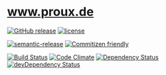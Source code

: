 # www.proux.de

[![GitHub release](https://img.shields.io/github/release/proux/www.svg?maxAge=2592000)](https://github.com/proux/www/releases)
[![license](https://img.shields.io/badge/licence-copyright-blue.svg)](https://github.com/proux/www/blob/develop/LICENSE)

[![semantic-release](https://img.shields.io/badge/%20%20%F0%9F%93%A6%F0%9F%9A%80-semantic--release-e10079.svg)](https://github.com/semantic-release/semantic-release)
[![Commitizen friendly](https://img.shields.io/badge/commitizen-friendly-brightgreen.svg)](http://commitizen.github.io/cz-cli/)

[![Build Status](https://travis-ci.org/proux/www.svg?branch=master)](https://travis-ci.org/proux/www)
[![Code Climate](https://codeclimate.com/github/proux/www/badges/gpa.svg)](https://codeclimate.com/github/proux/www)
[![Dependency Status](https://img.shields.io/versioneye/d/user/projects/57435c93ce8d0e00360bd1d6.svg?maxAge=2592000)](https://www.versioneye.com/user/projects/57435c93ce8d0e00360bd1d6)
[![devDependency Status](https://david-dm.org/proux/www/dev-status.svg)](https://david-dm.org/proux/www#info=devDependencies)
